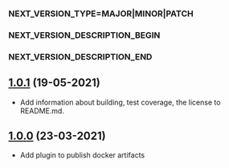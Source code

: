 ### NEXT_VERSION_TYPE=MAJOR|MINOR|PATCH
### NEXT_VERSION_DESCRIPTION_BEGIN
### NEXT_VERSION_DESCRIPTION_END
## [1.0.1](https://github.com/yoomoney-gradle-plugins/docker-artifact-publish-plugin/pull/2) (19-05-2021)

* Add information about building, test coverage, the license to README.md.

## [1.0.0](https://github.com/yoomoney-gradle-plugins/docker-artifact-publish-plugin/pull/1) (23-03-2021)

* Add plugin to publish docker artifacts